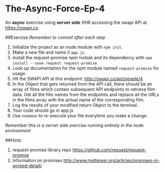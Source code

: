 # The-Async-Force-Ep-4
An **async** exercise using **server side** XHR accessing the swapi API at https://swapi.co

##Exercise
*Remember to commit after each step*

1. Initialize the project as an node module with `npm init`.
1. Make a new file and name it `app.js`.
1. Install the request-promise npm nodule and its dependency with `npm install --save request request-promise`.
1. Look up documentation for the npm module named `request-promise` for usage.
1. Hit the SWAPI API at this endpoint: http://swapi.co/api/people/4
1. In the Object that gets returned from the API call, there should be an array of films which contain
   subsequent API endpoints to retrieve film data.  Get all the film names from the endpoints and replace all the
   URLs in the films array with the actual name of the corresponding film.
1. Log the results of your modified return Object to the terminal.
1. Your code should go in app.js
1. Use `nodemon` to re-execute your file everytime you make a change.

*Remember this is a server side exercise running entirely in the node environment*


##Hints
1. request-promise library repo https://github.com/request/request-promise
2. Information on promises http://www.mattgreer.org/articles/promises-in-wicked-detail/
